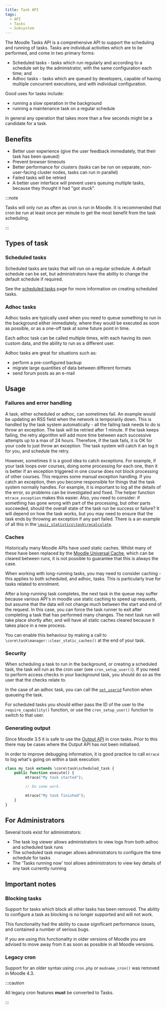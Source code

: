 ```yaml
---
title: Task API
tags:
  - API
  - Tasks
  - Subsystem
---
```


The Moodle Tasks API is a comprehensive API to support the scheduling and running of tasks. Tasks are individual activities which are to be performed, and come in two primary forms:

- Scheduled tasks - tasks which run regularly and according to a schedule set by the administrator, with the same configuration each time; and
- Adhoc tasks - tasks which are queued by developers, capable of having multiple concurrent executions, and with individual configuration.

Good uses for tasks include:

- running a slow operation in the background
- running a maintenance task on a regular schedule

In general any operation that takes more than a few seconds might be a candidate for a task.

## Benefits

- Better user experience (give the user feedback immediately, that their task has been queued)
- Prevent browser timeouts
- Better performance for clusters (tasks can be run on separate, non-user-facing cluster nodes, tasks can run in parallel)
- Failed tasks will be retried
- A better user interface will prevent users queuing multiple tasks, because they thought it had "got stuck".

:::note

Tasks will only run as often as cron is run in Moodle. It is recommended that cron be run at least once per minute to get the most benefit from the task scheduling.

:::

## Types of task

### Scheduled tasks

Scheduled tasks are tasks that will run on a regular schedule. A default schedule can be set, but administrators have the ability to change the default schedule if required.

See the [scheduled tasks](./scheduled.md) page for more information on creating scheduled tasks.

### Adhoc tasks

Adhoc tasks are typically used when you need to queue something to run in the background either immediately, where they would be executed as soon as possible, or as a one-off task at some future point in time.

Each adhoc task can be called multiple times, with each having its own custom data, and the ability to run as a different user.

Adhoc tasks are great for situations such as:

- perform a pre-configured backup
- migrate large quantities of data between different formats
- send forum posts as an e-mail

## Usage

### Failures and error handling

A task, either scheduled or adhoc, can sometimes fail. An example would be updating an RSS field when the network is temporarily down. This is handled by the task system automatically - all the failing task needs to do is throw an exception. The task will be retried after 1 minute. If the task keeps failing, the retry algorithm will add more time between each successive attempts up to a max of 24 hours.
Therefore, if the task fails, it is OK for your code to just throw an exception. The task system will catch it an log it for you, and schedule the retry.

However, sometimes it is a good idea to catch exceptions. For example, if your task loops over courses, doing some processing for each one,
then it is better if an exception triggered in one course does not block processing of other courses. This requires some manual exception handling.
If you catch an exception, then you become responsible for things that the task system normally handles.
For example, it is important to log all the details of the error, so problems can be investigated and fixed. The helper function
`mtrace_exception` makes this easier. Also, you need to consider: if something has gone wrong with part of the processing, but other parts succeeded,
should the overall state of the task run be success or failure? It will depend on how the task works, but you may need to ensure that the task
ends by throwing an exception if any part failed. There is a an example of all this in the [`\quiz_statistics\task\recalculate`](https://github.com/moodle/moodle/blob/master/mod/quiz/report/statistics/classes/task/recalculate.php).

### Caches

Historically many Moodle APIs have used static caches. Whilst many of these have been replaced by the [Moodle Universal Cache](../muc/index.md), which can be cleared between runs, it is not possible to guarantee that this is always the case.

When working with long-running tasks, you may need to consider caching - this applies to both scheduled, and adhoc, tasks. This is particularly true for tasks related to enrolment.

After a long-running task completes, the next task in the queue may suffer because various API's in moodle use static caching to speed up requests, but assume that the data will not change much between the start and end of the request. In this case, you can force the task runner to exit after completing a task that has performed many changes. The next task run will take place shortly after, and will have all static caches cleared because it takes place in a new process.

You can enable this behaviour by making a call to `\core\task\manager::clear_static_caches()` at the end of your task.

### Security

When scheduling a task to run in the background, or creating a scheduled task, the task will run as the cron user (see `cron_setup_user()`). If you need to perform access checks in your background task, you should do so as the user that the checks relate to.

In the case of an adhoc task, you can call the [`set_userid`](./adhoc.md#running-as-a-specific-user) function when queueing the task.

For scheduled tasks you should either pass the ID of the user to the `require_capability()` function, or use the `cron_setup_user()` function to switch to that user.

### Generating output

Since Moodle 3.5 it is safe to use the [Output API](../output/index.md) in cron tasks. Prior to this there may be cases where the Output API has not been initialised.

In order to improve debugging information, it is good practice to call `mtrace` to log what's going on within a task execution:

```php
class my_task extends \core\task\scheduled_task {
    public function execute() {
         mtrace("My task started");

         // Do some work.

         mtrace("My task finished");
    }
}
```

## For Administrators

Several tools exist for administrators:

- The task log viewer allows administrators to view logs from both adhoc and scheduled task runs
- The scheduled task manager allows administrators to configure the time schedule for tasks
- The 'Tasks running now' tool allows administrators to view key details of any task currently running

## Important notes

### Blocking tasks

<Since version="4.4" issueNumber="MDL-67667" />

Support for tasks which block all other tasks has been removed. The ability to configure a task as blocking is no longer supported and will not work.

This functionality had the ability to cause significant performance issues, and contained a number of serious bugs.

If you are using this functionality in older versions of Moodle you are advised to move away from it as soon as possible in all Moodle versions.

### Legacy cron

<Since version="4.3" issueNumber="MDL-61165" />

Support for an older syntax using `cron.php` or `modname_cron()` was removed in Moodle 4.3.

:::caution

All legacy cron features **must** be converted to Tasks.

:::
